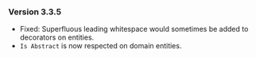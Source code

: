 ### Version 3.3.5

- Fixed: Superfluous leading whitespace would sometimes be added to decorators on entities.
- `Is Abstract` is now respected on domain entities.
